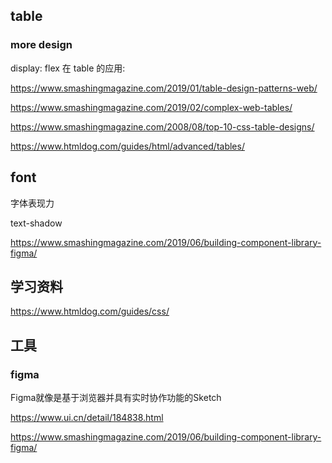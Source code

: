 

## table


### more design


display: flex 在 table 的应用:

https://www.smashingmagazine.com/2019/01/table-design-patterns-web/


https://www.smashingmagazine.com/2019/02/complex-web-tables/


https://www.smashingmagazine.com/2008/08/top-10-css-table-designs/


https://www.htmldog.com/guides/html/advanced/tables/



## font

字体表现力

text-shadow

https://www.smashingmagazine.com/2019/06/building-component-library-figma/



## 学习资料


https://www.htmldog.com/guides/css/


## 工具


### figma

Figma就像是基于浏览器并具有实时协作功能的Sketch


https://www.ui.cn/detail/184838.html

https://www.smashingmagazine.com/2019/06/building-component-library-figma/


